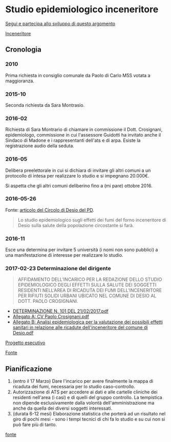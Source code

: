 # Studio epidemiologico inceneritore

[Segui e partecipa allo sviluppo di questo argomento](https://github.com/open-comune/conosci-desio/issues/7)

[Inceneritore](https://github.com/open-comune/conosci-desio/blob/master/data/inceneritore.md)

## Cronologia

### 2010

Prima richiesta in consiglio comunale da Paolo di Carlo M5S votata a maggioranza.

### 2015-10

Seconda richiesta da Sara Montrasio.

### 2016-02

Richiesta di Sara Montrario di chiamare in commissione il Dott. Crosignani, epidemiologo, commissione in cui l'assessore Guidotti ha invitato anche il Sindaco di Madone e i rappresentanti dell'ats e di arpa. Esiste la registrazione audio della seduta.

### 2016-05

Delibera preelettorale in cui si dichiara di invitare gli altri comuni a un protocollo di intesa per realizzare lo studio e si impegnano 20.000€.

Si aspetta che gli altri comuni deliberino fino a (mi pare) ottobre 2016.

### 2016-05-26

Fonte: [articolo del Circolo di Desio del PD](http://www.pddesio.com/forno-ok-allo-studio-sui-fumi/).

> Lo studio epidemiologico sugli effetti dei fumi del forno inceneritore di Desio sulla salute della popolazione circostante si farà.

### 2016-11

Esce una determina per invitare 5 università (i nomi non sono pubblici) a una manifestazione di interesse per realizzare lo studio.

### 2017-02-23 Determinazione del dirigente

> AFFIDAMENTO DELL’INCARICO PER LA REDAZIONE DELLO STUDIO EPIDEMIOLOGICO DEGLI EFFETTI SULLA SALUTE DEI SOGGETTI RESIDENTI NELL’AREA DI RICADUTA DEI FUMI DELL’INCENERITORE PER RIFIUTI SOLIDI URBANI UBICATO NEL COMUNE DI DESIO AL DOTT. PAOLO CROSIGNANI.

- [DETERMINAZIONE N. 101 DEL 21/02/2017.pdf](https://github.com/open-comune/conosci-desio/files/839742/det_00101_21-02-2017.pdf)
- [Allegato A: CV Paolo Crosignani.pdf](https://github.com/open-comune/conosci-desio/files/839734/allegato.A.pdf)
- [Allegato B: Analisi epidemiologica per la valutazione dei possibili effetti sanitari in relazione alle ricadute dell'inceneritore del comune di Desio.pdf](https://github.com/open-comune/conosci-desio/files/840836/1489393770781_allegato.B.pdf)

[Progetto esecutivo](https://github.com/open-comune/conosci-desio/blob/master/data/studio-epidemiologico-inceneritore/progetto-esecutivo.md)

[Fonte](http://desio.trasparenza-valutazione-merito.it/web/albo/storico-atti/-/papca/display/3080500?p_auth=HWPr3YMc)

## Pianificazione

1. (entro il 17 Marzo) Dare l'incarico per avere finalmente la mappa di ricaduta dei fumi, necessaria per lo studio caso-controllo.
2. Autorizzazione di ATS per accedere ai dati e alle cartelle cliniche dei residenti nell'area (i casi) e di quelli del gruppo controllo. La tempistica non dipende esclusivamente dalla volontà dell'amministrazione ma anche da quella dei diversi soggetti interessati.
3. (durata 6-12 mesi) Elaborazione statistica che porterà ad un risultato nel giro di pochi mesi - sono i tempi tecnici di chi fa lo studio e su cui non si può fare più di tanto.

[fonte](https://www.facebook.com/groups/823777737638221/permalink/1750768191605833/?comment_id=1751322671550385&reply_comment_id=1751501774865808&comment_tracking=%7B%22tn%22%3A%22R%22%7D)
